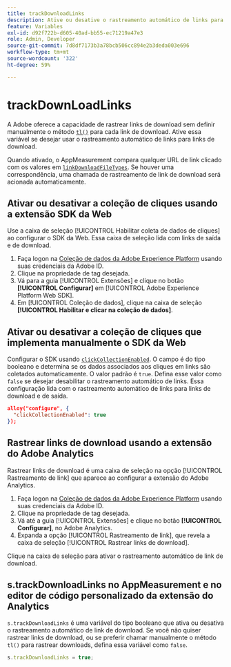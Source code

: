 ```yaml
---
title: trackDownloadLinks
description: Ative ou desative o rastreamento automático de links para links de download.
feature: Variables
exl-id: d92f722b-d605-40ad-bb55-ec71219a47e3
role: Admin, Developer
source-git-commit: 7d8df7173b3a78bcb506cc894e2b3deda003e696
workflow-type: tm+mt
source-wordcount: '322'
ht-degree: 59%

---
```


# trackDownLoadLinks

A Adobe oferece a capacidade de rastrear links de download sem definir manualmente o método [`tl()`](../functions/tl-method.md) para cada link de download. Ative essa variável se desejar usar o rastreamento automático de links para links de download.

Quando ativado, o AppMeasurement compara qualquer URL de link clicado com os valores em [`linkDownloadFileTypes`](linkdownloadfiletypes.md). Se houver uma correspondência, uma chamada de rastreamento de link de download será acionada automaticamente.

## Ativar ou desativar a coleção de cliques usando a extensão SDK da Web

Use a caixa de seleção [!UICONTROL Habilitar coleta de dados de cliques] ao configurar o SDK da Web. Essa caixa de seleção lida com links de saída e de download.

1. Faça logon na [Coleção de dados da Adobe Experience Platform](https://experience.adobe.com/br/data-collection) usando suas credenciais da Adobe ID.
1. Clique na propriedade de tag desejada.
1. Vá para a guia [!UICONTROL Extensões] e clique no botão **[!UICONTROL Configurar]** em [!UICONTROL Adobe Experience Platform Web SDK].
1. Em [!UICONTROL Coleção de dados], clique na caixa de seleção **[!UICONTROL Habilitar e clicar na coleção de dados]**.

## Ativar ou desativar a coleção de cliques que implementa manualmente o SDK da Web

Configurar o SDK usando [`clickCollectionEnabled`](https://experienceleague.adobe.com/docs/experience-platform/edge/fundamentals/configuring-the-sdk.html#clickCollectionEnabled). O campo é do tipo booleano e determina se os dados associados aos cliques em links são coletados automaticamente. O valor padrão é `true`. Defina esse valor como `false` se desejar desabilitar o rastreamento automático de links. Essa configuração lida com o rastreamento automático de links para links de download e de saída.

```json
alloy("configure", {
  "clickCollectionEnabled": true
});
```

## Rastrear links de download usando a extensão do Adobe Analytics

Rastrear links de download é uma caixa de seleção na opção [!UICONTROL Rastreamento de link] que aparece ao configurar a extensão do Adobe Analytics.

1. Faça logon na [Coleção de dados da Adobe Experience Platform](https://experience.adobe.com/data-collection) usando suas credenciais da Adobe ID.
2. Clique na propriedade de tag desejada.
3. Vá até a guia [!UICONTROL Extensões] e clique no botão **[!UICONTROL Configurar]**, no Adobe Analytics.
4. Expanda a opção [!UICONTROL Rastreamento de link], que revela a caixa de seleção [!UICONTROL Rastrear links de download].

Clique na caixa de seleção para ativar o rastreamento automático de link de download.

## s.trackDownloadLinks no AppMeasurement e no editor de código personalizado da extensão do Analytics

`s.trackDownloadLinks` é uma variável do tipo booleano que ativa ou desativa o rastreamento automático de link de download. Se você não quiser rastrear links de download, ou se preferir chamar manualmente o método `tl()` para rastrear downloads, defina essa variável como `false`.

```js
s.trackDownloadLinks = true;
```

